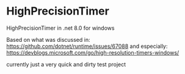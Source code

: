 # HighPrecisionTimer
HighPrecisionTimer in .net 8.0 for windows

Based on what was discussed in:
https://github.com/dotnet/runtime/issues/67088
and especially:
https://devblogs.microsoft.com/go/high-resolution-timers-windows/

currently just a very quick and dirty test project
